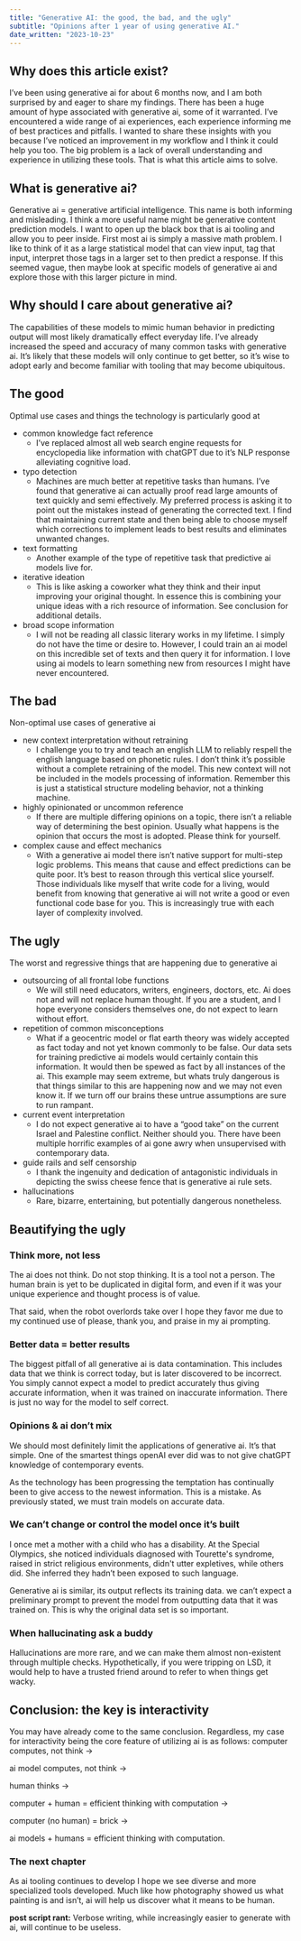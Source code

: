 ```yaml
---
title: "Generative AI: the good, the bad, and the ugly"
subtitle: "Opinions after 1 year of using generative AI."
date_written: "2023-10-23"
---
```

<!-- Metadata for title, subtitle, date written, tags -->
<!-- tags: ["ai","chatGPT","LLM","NLP","Natural Language Processing", "Large Language Models"] -->

## Why does this article exist?

I’ve been using generative ai for about 6 months now, and I am both surprised by and eager to share my findings. There has been a huge amount of hype associated with generative ai, some of it warranted. I’ve encountered a wide range of ai experiences, each experience informing me of best practices and pitfalls. I wanted to share these insights with you because I’ve noticed an improvement in my workflow and I think it could help you too. The big problem is a lack of overall understanding and experience in utilizing these tools. That is what this article aims to solve.

## What is generative ai?

Generative ai = generative artificial intelligence. This name is both informing and misleading. I think a more useful name might be generative content prediction models. I want to open up the black box that is ai tooling and allow you to peer inside. First most ai is simply a massive math problem. I like to think of it as a large statistical model that can view input, tag that input, interpret those tags in a larger set to then predict a response. If this seemed vague, then maybe look at specific models of generative ai and explore those with this larger picture in mind.

## Why should I care about generative ai?

The capabilities of these models to mimic human behavior in predicting output will most likely dramatically effect everyday life. I’ve already increased the speed and accuracy of many common tasks with generative ai. It’s likely that these models will only continue to get better, so it’s wise to adopt early and become familiar with tooling that may become ubiquitous.

## The good

Optimal use cases and things the technology is particularly good at

- common knowledge fact reference
    - I’ve replaced almost all web search engine requests for encyclopedia like information with chatGPT due to it’s NLP response alleviating cognitive load.
- typo detection
    - Machines are much better at repetitive tasks than humans. I’ve found that generative ai can actually proof read large amounts of text quickly and semi effectively. My preferred process is asking it to point out the mistakes instead of generating the corrected text. I find that maintaining current state and then being able to choose myself which corrections to implement leads to best results and eliminates unwanted changes.
- text formatting
    - Another example of the type of repetitive task that predictive ai models live for.
- iterative ideation
    - This is like asking a coworker what they think and their input improving your original thought. In essence this is combining your unique ideas with a rich resource of information. See conclusion for additional details.
- broad scope information
    - I will not be reading all classic literary works in my lifetime. I simply do not have the time or desire to. However, I could train an ai model on this incredible set of texts and then query it for information. I love using ai models to learn something new from resources I might have never encountered.

## The bad

Non-optimal use cases of generative ai

- new context interpretation without retraining
    - I challenge you to try and teach an english LLM to reliably respell the english language based on phonetic rules. I don’t think it’s possible without a complete retraining of the model. This new context will not be included in the models processing of information. Remember this is just a statistical structure modeling behavior, not a thinking machine.
- highly opinionated or uncommon reference
    - If there are multiple differing opinions on a topic, there isn’t a reliable way of determining the best opinion. Usually what happens is the opinion that occurs the most is adopted. Please think for yourself.
- complex cause and effect mechanics
    - With a generative ai model there isn’t native support for multi-step logic problems. This means that cause and effect predictions can be quite poor. It’s best to reason through this vertical slice yourself. Those individuals like myself that write code for a living, would benefit from knowing that generative ai will not write a good or even functional code base for you. This is increasingly true with each layer of complexity involved.

## The ugly

The worst and regressive things that are happening due to generative ai

- outsourcing of all frontal lobe functions
    - We will still need educators, writers, engineers, doctors, etc. Ai does not and will not replace human thought. If you are a student, and I hope everyone considers themselves one, do not expect to learn without effort.
- repetition of common misconceptions
    - What if a geocentric model or flat earth theory was widely accepted as fact today and not yet known commonly to be false. Our data sets for training predictive ai models would certainly contain this information. It would then be spewed as fact by all instances of the ai. This example may seem extreme, but whats truly dangerous is that things similar to this are happening now and we may not even know it. If we turn off our brains these untrue assumptions are sure to run rampant.
- current event interpretation
    - I do not expect generative ai to have a “good take” on the current Israel and Palestine conflict. Neither should you. There have been multiple horrific examples of ai gone awry when unsupervised with contemporary data.
- guide rails and self censorship
    - I thank the ingenuity and dedication of antagonistic individuals in depicting the swiss cheese fence that is generative ai rule sets.
- hallucinations
    - Rare, bizarre, entertaining, but potentially dangerous nonetheless.

## Beautifying the ugly

### Think more, not less

The ai does not think. Do not stop thinking. It is a tool not a person. The human brain is yet to be duplicated in digital form, and even if it was your unique experience and thought process is of value.

That said, when the robot overlords take over I hope they favor me due to my continued use of please, thank you, and praise in my ai prompting.

### Better data = better results

The biggest pitfall of all generative ai is data contamination. This includes data that we think is correct today, but is later discovered to be incorrect. You simply cannot expect a model to predict accurately thus giving accurate information, when it was trained on inaccurate information. There is just no way for the model to self correct.

### Opinions & ai don’t mix

We should most definitely limit the applications of generative ai. It’s that simple. One of the smartest things openAI ever did was to not give chatGPT knowledge of contemporary events. 

As the technology has been progressing the temptation has continually been to give access to the newest information. This is a mistake. As previously stated, we must train models on accurate data.

### We can’t change or control the model once it’s built

I once met a mother with a child who has a disability. At the Special Olympics, she noticed individuals diagnosed with Tourette's syndrome, raised in strict religious environments, didn't utter expletives, while others did. She inferred they hadn’t been exposed to such language.

Generative ai is similar, its output reflects its training data. we can’t expect a preliminary prompt to prevent the model from outputting data that it was trained on. This is why the original data set is so important.

### When hallucinating ask a buddy

Hallucinations are more rare, and we can make them almost non-existent through multiple checks. Hypothetically, if you were tripping on LSD, it would help to have a trusted friend around to refer to when things get wacky.

## Conclusion: the key is interactivity

You may have already come to the same conclusion. Regardless, my case for interactivity being the core feature of utilizing ai is as follows:
computer computes, not think →

ai model computes, not think →

human thinks →

computer + human = efficient thinking with computation →

computer (no human) = brick →

ai models + humans = efficient thinking with computation.

### The next chapter

As ai tooling continues to develop I hope we see diverse and more specialized tools developed. Much like how photography showed us what painting is and isn’t, ai will help us discover what it means to be human.

**post script rant:** Verbose writing, while increasingly easier to generate with ai, will continue to be useless.